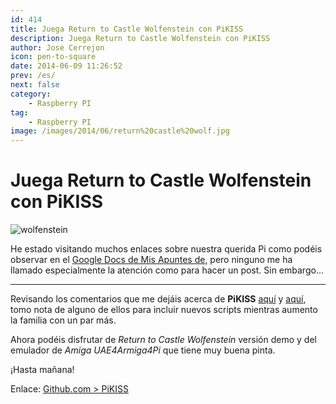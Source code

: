 ```yaml
---
id: 414
title: Juega Return to Castle Wolfenstein con PiKISS
description: Juega Return to Castle Wolfenstein con PiKISS
author: Jose Cerrejon
icon: pen-to-square
date: 2014-06-09 11:26:52
prev: /es/
next: false
category:
    - Raspberry PI
tag:
    - Raspberry PI
image: /images/2014/06/return%20castle%20wolf.jpg
---
```


# Juega Return to Castle Wolfenstein con PiKISS

![wolfenstein](/images/2014/06/return%20castle%20wolf.jpg)

He estado visitando muchos enlaces sobre nuestra querida Pi como podéis observar en el [Google Docs de Mis Apuntes de](https://goo.gl/Iwhbq), pero ninguno me ha llamado especialmente la atención como para hacer un post. Sin embargo...

---

Revisando los comentarios que me dejáis acerca de **PiKISS** [aquí](/post.php?id=411) y [aquí](/post.php?id=409), tomo nota de alguno de ellos para incluir nuevos scripts mientras aumento la familia con un par más.

Ahora podéis disfrutar de _Return to Castle Wolfenstein_ versión demo y del emulador de _Amiga UAE4Armiga4Pi_ que tiene muy buena pinta.

¡Hasta mañana!

Enlace: [Github.com > PiKISS](https://github.com/jmcerrejon/PiKISS)
